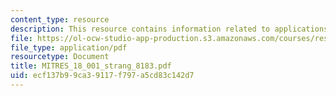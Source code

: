 ```yaml
---
content_type: resource
description: This resource contains information related to applications of integral.
file: https://ol-ocw-studio-app-production.s3.amazonaws.com/courses/res-18-001-calculus-online-textbook-spring-2005/ecf137b99ca39117f797a5cd83c142d7_MITRES_18_001_strang_8183.pdf
file_type: application/pdf
resourcetype: Document
title: MITRES_18_001_strang_8183.pdf
uid: ecf137b9-9ca3-9117-f797-a5cd83c142d7
---
```

